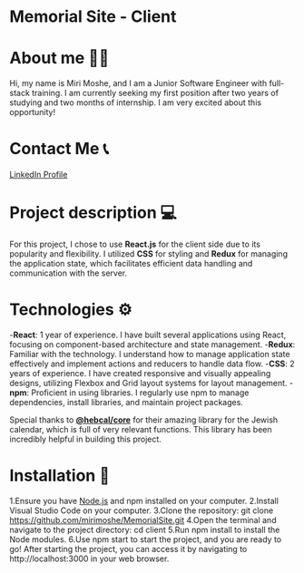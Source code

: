 # Memorial Site - Client 

# About me 👩‍💻
Hi, my name is Miri Moshe, and I am a Junior Software Engineer with full-stack training. I am currently seeking my first position after two years of studying and two months of internship. I am very excited about this opportunity!


# Contact Me 📞
[LinkedIn Profile](https://www.linkedin.com/in/miri-moshe)

# Project description 💻
For this project, I chose to use **React.js** for the client side due to its popularity and flexibility. I utilized **CSS** for styling and **Redux** for managing the application state, which facilitates efficient data handling and communication with the server.

# Technologies ⚙️
-**React**: 1 year of experience. I have built several applications using React, focusing on component-based architecture and state management.
-**Redux**: Familiar with the technology. I understand how to manage application state effectively and implement actions and reducers to handle data flow.
-**CSS**: 2 years of experience. I have created responsive and visually appealing designs, utilizing Flexbox and Grid layout systems for layout management.
-**npm**: Proficient in using libraries. I regularly use npm to manage dependencies, install libraries, and maintain project packages.

Special thanks to [**@hebcal/core**](github.com/hebcal/hebcal-es6) for their amazing library for the Jewish calendar, which is full of very relevant functions. This library has been incredibly helpful in building this project.

# Installation 🚀
1.Ensure you have [Node.js](https://nodejs.org/) and npm installed on your computer.
2.Install Visual Studio Code on your computer.
3.Clone the repository: git clone https://github.com/mirimoshe/MemorialSite.git
4.Open the terminal and navigate to the project directory: cd client
5.Run npm install to install the Node modules.
6.Use npm start to start the project, and you are ready to go!
After starting the project, you can access it by navigating to http://localhost:3000 in your web browser.



